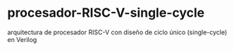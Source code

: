# procesador-RISC-V-single-cycle
arquitectura de procesador RISC-V con diseño de ciclo único (single-cycle) en Verilog
